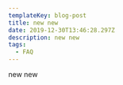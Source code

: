 ```yaml
---
templateKey: blog-post
title: new new
date: 2019-12-30T13:46:28.297Z
description: new new
tags:
  - FAQ
---
```

new new
